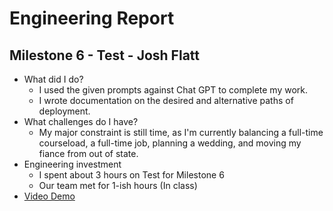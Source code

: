# Engineering Report

## Milestone 6 - Test - Josh Flatt

* What did I do?
  * I used the given prompts against Chat GPT to complete my work.
  * I wrote documentation on the desired and alternative paths of deployment.
* What challenges do I have?
  * My major constraint is still time, as I'm currently balancing a full-time courseload, a full-time job, planning a wedding, and moving my fiance from out of state.
* Engineering investment
  * I spent about 3 hours on Test for Milestone 6
  * Our team met for 1-ish hours (In class)
* [Video Demo](https://youtu.be/-------)
